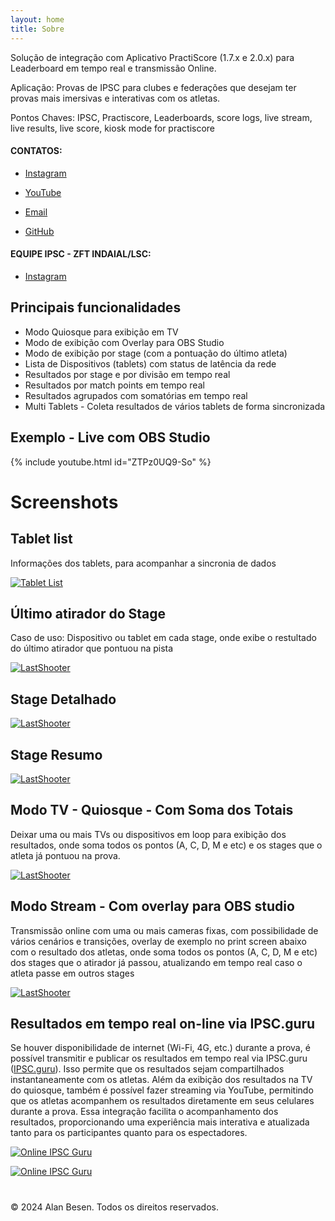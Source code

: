 ```yaml
---
layout: home
title: Sobre
---
```


Solução de integração com Aplicativo PractiScore (1.7.x e 2.0.x) para Leaderboard em tempo real e transmissão Online. 

Aplicação: Provas de IPSC para clubes e federações que desejam ter provas mais imersivas e interativas com os atletas. 

Pontos Chaves: IPSC, Practiscore, Leaderboards, score logs, live stream, live results, live score, kiosk mode for practiscore

#### CONTATOS:

* [Instagram](https://www.instagram.com/alanbesen.ipsc/)

* [YouTube](https://www.youtube.com/@alanbesen_ipsc)

* [Email](mailto:alanc.besen@gmail.com)

* [GitHub](https://github.com/alanbesen)


#### EQUIPE IPSC - ZFT INDAIAL/LSC:

* [Instagram](https://www.instagram.com/zuchifirearmstraining/)


## Principais funcionalidades

* Modo Quiosque para exibição em TV 
* Modo de exibição com Overlay para OBS Studio
* Modo de exibição por stage (com a pontuação do último atleta)
* Lista de Dispositivos (tablets) com status de latência da rede
* Resultados por stage e por divisão em tempo real
* Resultados por match points em tempo real
* Resultados agrupados com somatórias em tempo real
* Multi Tablets - Coleta resultados de vários tablets de forma sincronizada


## Exemplo - Live com OBS Studio

{% include youtube.html id="ZTPz0UQ9-So" %}

# Screenshots

## Tablet list

Informações dos tablets, para acompanhar a sincronia de dados 

[![Tablet List](docs/assets/tablet01.png)](docs/assets/tablet01.png)

## Último atirador do Stage

Caso de uso: Dispositivo ou tablet em cada stage, onde exibe o restultado do último atirador que pontuou na pista

[![LastShooter](docs/assets/stage_last03.png)](docs/assets/stage_last03.png)


## Stage Detalhado

[![LastShooter](docs/assets/stage01.png)](docs/assets/stage01.png)

## Stage Resumo

[![LastShooter](docs/assets/stage02.png)](docs/assets/stage02.png)


## Modo TV - Quiosque - Com Soma dos Totais

Deixar uma ou mais TVs ou dispositivos em loop para exibição dos resultados, onde soma todos os pontos (A, C, D, M e etc) e os stages que o atleta já pontuou na prova. 

[![LastShooter](docs/assets/kiosk05.png)](docs/assets/kiosk05.png)

## Modo Stream - Com overlay para OBS studio

Transmissão online com uma ou mais cameras fixas, com possibilidade de vários cenários e transições, overlay de exemplo no print screen abaixo com o resultado dos atletas, onde soma todos os pontos (A, C, D, M e etc) dos stages que o atirador já passou, atualizando em tempo real caso o atleta passe em outros stages

[![LastShooter](docs/assets/youtube03.png)](docs/assets/youtube03.png)


## Resultados em tempo real on-line via IPSC.guru

Se houver disponibilidade de internet (Wi-Fi, 4G, etc.) durante a prova, é possível transmitir e publicar os resultados em tempo real via IPSC.guru ([IPSC.guru](https://ipsc.guru)). Isso permite que os resultados sejam compartilhados instantaneamente com os atletas. Além da exibição dos resultados na TV do quiosque, também é possível fazer streaming via YouTube, permitindo que os atletas acompanhem os resultados diretamente em seus celulares durante a prova. Essa integração facilita o acompanhamento dos resultados, proporcionando uma experiência mais interativa e atualizada tanto para os participantes quanto para os espectadores.


[![Online IPSC Guru](docs/assets/online01.png)](docs/assets/online01.png)


[![Online IPSC Guru](docs/assets/online02.png)](docs/assets/online02.png)

#
© 2024 Alan Besen. Todos os direitos reservados.

